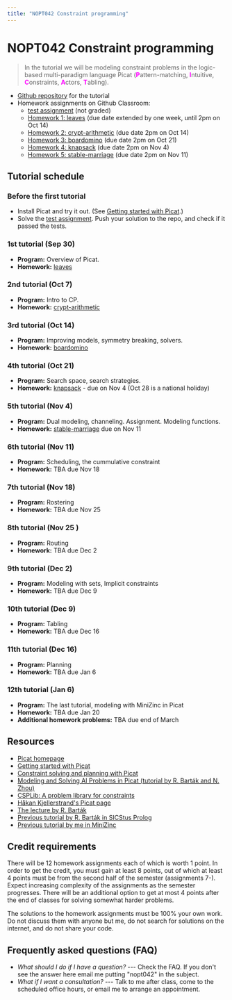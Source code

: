 ```yaml
---
title: "NOPT042 Constraint programming"
---
```


# NOPT042 Constraint programming

> In the tutorial we will be modeling constraint problems in the logic-based multi-paradigm language Picat 
    (<span style="color:fuchsia">**P**</span>attern-matching,
    <span style="color:fuchsia">**I**</span>ntuitive,
    <span style="color:fuchsia">**C**</span>onstraints,
    <span style="color:fuchsia">**A**</span>ctors,
    <span style="color:fuchsia">**T**</span>abling).

<!--
* [GitHub Classroom](https://classroom.github.com/classrooms/111507671-nopt042-tutorial) for classwork and homework assignments
-->

* [Github repository](https://github.com/jbulin-mff-uk/nopt042) for the tutorial
* Homework assignments on Github Classroom:
    - [test assignment](https://classroom.github.com/a/1ZJRMLa6) (not graded)
    - [Homework 1: leaves](https://classroom.github.com/a/SR6S7hUf) (due date extended by one week, until 2pm on Oct 14)
    - [Homework 2: crypt-arithmetic](https://classroom.github.com/a/vu6gMI8t) (due date 2pm on Oct 14)
    - [Homework 3: boardomino](https://classroom.github.com/a/grmdbx-S) (due date 2pm on Oct 21)
    - [Homework 4: knapsack](https://classroom.github.com/a/vZFFbU1t) (due date 2pm on Nov 4)
    - [Homework 5: stable-marriage](https://classroom.github.com/a/hB1TlTnz) (due date 2pm on Nov 11)
    

## Tutorial schedule

### Before the first tutorial

* Install Picat and try it out. (See [Getting started with Picat](http://picat-lang.org/download/get_started.pdf).)
* Solve the [test assignment](https://classroom.github.com/a/1ZJRMLa6). Push your solution to the repo, and check if it passed the tests.

### 1st tutorial (Sep 30)

* **Program:** Overview of Picat.
* **Homework:** [leaves](https://classroom.github.com/a/SR6S7hUf)

### 2nd tutorial (Oct 7)

* **Program:** Intro to CP.
* **Homework:** [crypt-arithmetic](https://classroom.github.com/a/vu6gMI8t)

### 3rd tutorial (Oct 14)

* **Program:** Improving models, symmetry breaking, solvers.
* **Homework:** [boardomino](https://classroom.github.com/a/grmdbx-S)

### 4th tutorial (Oct 21)

* **Program:** Search space, search strategies.
* **Homework:** [knapsack](https://classroom.github.com/a/vZFFbU1t) - due on Nov 4 (Oct 28 is a national holiday)

### 5th tutorial (Nov 4)
* **Program:** Dual modeling, channeling. Assignment. Modeling functions.
* **Homework:** [stable-marriage](https://classroom.github.com/a/hB1TlTnz) due on Nov 11

### 6th tutorial (Nov 11)
* **Program:** Scheduling, the cummulative constraint
* **Homework:** TBA due Nov 18

### 7th tutorial (Nov 18)
* **Program:** Rostering
* **Homework:** TBA due Nov 25

### 8th tutorial (Nov 25 )
* **Program:** Routing
* **Homework:** TBA due Dec 2

### 9th tutorial (Dec 2)
* **Program:** Modeling with sets, Implicit constraints
* **Homework:** TBA due Dec 9

### 10th tutorial (Dec 9)
* **Program:** Tabling
* **Homework:** TBA  due Dec 16

### 11th tutorial (Dec 16)
* **Program:** Planning
* **Homework:** TBA due Jan 6

### 12th tutorial (Jan 6)
* **Program:** The last tutorial, modeling with MiniZinc in Picat
* **Homework:** TBA due Jan 20
* **Additional homework problems:** TBA due end of March

## Resources

* [Picat homepage](https://picat-lang.org)
* [Getting started with Picat](http://picat-lang.org/download/get_started.pdf)
* [Constraint solving and planning with Picat](https://picat-lang.org/picatbook2015.html)
* [Modeling and Solving AI Problems in Picat
(tutorial by R. Barták and N. Zhou)](http://ktiml.mff.cuni.cz/~bartak/AAAI2017/)
* [CSPLib: A problem library for constraints](https://www.csplib.org)
* [Håkan Kjellerstrand's Picat page](https://hakank.org/picat)
* [The lecture by R. Barták](https://ktiml.mff.cuni.cz/~bartak/podminky)
* [Previous tutorial by R. Barták in SICStus Prolog](https://ktiml.mff.cuni.cz/~bartak/podminky/#cviceni)
* [Previous tutorial by me in MiniZinc](https://dl1.cuni.cz/course/view.php?id=10544)

## Credit requirements

There will be 12 homework assignments each of which is worth 1 point. In order to get the credit, you must gain at least 8 points, out of which at least 4 points must be from the second half of the semester (assignments 7-). Expect increasing complexity of the assignments as the semester progresses. There will be an additional option to get at most 4 points after the end of classes for solving somewhat harder problems.

The solutions to the homework assignments must be 100% your own work. Do not discuss them with anyone but me, do not search for solutions on the internet, and do not share your code.

## Frequently asked questions (FAQ)

* _What should I do if I have a question?_ --- Check the FAQ. If you don't see the answer here email me putting "nopt042" in the subject.
* _What if I want a consultation?_ --- Talk to me after class, come to the scheduled office hours, or email me to arrange an appointment.
